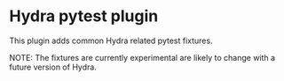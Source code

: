 # Hydra pytest plugin

This plugin adds common Hydra related pytest fixtures.

NOTE: The fixtures are currently experimental are likely to change with a future version of Hydra.